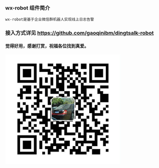 ### wx-robot 组件简介
    wx-robot是基于企业微信群机器人实现线上日志告警
    
### 接入方式详见 https://github.com/gaoqinibm/dingtsalk-robot

#### 觉得好用，感谢打赏，祝福各位找到真爱。
![Alt text](./src/main/resources/支付宝二维码.png)